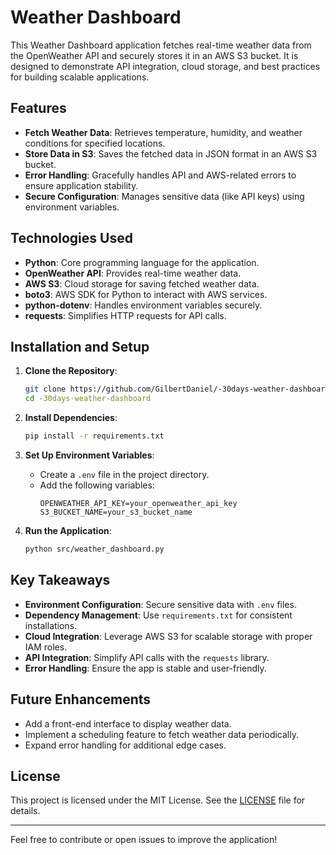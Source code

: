 # Weather Dashboard

This Weather Dashboard application fetches real-time weather data from the OpenWeather API and securely stores it in an AWS S3 bucket. It is designed to demonstrate API integration, cloud storage, and best practices for building scalable applications.

## Features

- **Fetch Weather Data**: Retrieves temperature, humidity, and weather conditions for specified locations.
- **Store Data in S3**: Saves the fetched data in JSON format in an AWS S3 bucket.
- **Error Handling**: Gracefully handles API and AWS-related errors to ensure application stability.
- **Secure Configuration**: Manages sensitive data (like API keys) using environment variables.

## Technologies Used

- **Python**: Core programming language for the application.
- **OpenWeather API**: Provides real-time weather data.
- **AWS S3**: Cloud storage for saving fetched weather data.
- **boto3**: AWS SDK for Python to interact with AWS services.
- **python-dotenv**: Handles environment variables securely.
- **requests**: Simplifies HTTP requests for API calls.

## Installation and Setup

1. **Clone the Repository**:
   ```bash
   git clone https://github.com/GilbertDaniel/-30days-weather-dashboard.git
   cd -30days-weather-dashboard
   ```

2. **Install Dependencies**:
   ```bash
   pip install -r requirements.txt
   ```

3. **Set Up Environment Variables**:
   - Create a `.env` file in the project directory.
   - Add the following variables:
     ```env
     OPENWEATHER_API_KEY=your_openweather_api_key
     S3_BUCKET_NAME=your_s3_bucket_name
     ```

4. **Run the Application**:
   ```bash
   python src/weather_dashboard.py
   ```

## Key Takeaways

- **Environment Configuration**: Secure sensitive data with `.env` files.
- **Dependency Management**: Use `requirements.txt` for consistent installations.
- **Cloud Integration**: Leverage AWS S3 for scalable storage with proper IAM roles.
- **API Integration**: Simplify API calls with the `requests` library.
- **Error Handling**: Ensure the app is stable and user-friendly.

## Future Enhancements

- Add a front-end interface to display weather data.
- Implement a scheduling feature to fetch weather data periodically.
- Expand error handling for additional edge cases.

## License

This project is licensed under the MIT License. See the [LICENSE](LICENSE) file for details.

---

Feel free to contribute or open issues to improve the application!
